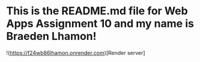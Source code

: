 # This is the README.md file for Web Apps Assignment 10 and my name is Braeden Lhamon!

!(https://f24wb86lhamon.onrender.com)[Render server]
